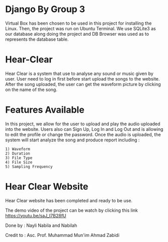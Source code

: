 # Django By Group 3
Virtual Box has been chosen to be used in this project for installing the Linux. Then, the project was run on Ubuntu Terminal. We use SQLite3 as our database along doing the project and DB Browser was used as to represents the database table.  

# Hear-Clear
Hear Clear is a system that use to analyse any sound or music given by user. User need to log in first before start upload the songs to the website. After the song uploaded, the user can get the waveform picture by clicking on the name of the song.  

# Features Available
In this project, we allow for the user to upload and play the audio uploaded into the website. Users also can Sign Up, Log In and Log Out and is allowing to edit the profile or change the password. Once the audio is uploaded, the system will start analyze the song and produce report including :

    1) Waveform
    2) Duration
    3) File Type
    4) File Size
    5) Sampling Frequency
 

# Hear Clear Website

Hear Clear website has been completed and ready to be use. 

The demo video of the project can be watch by clicking this link https://youtu.be/saJ_I7B28fU

Done by : Nayli Nabila and Nabilah

Credit to : Asc. Prof. Muhammad Mun'im Ahmad Zabidi
